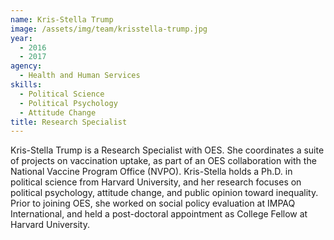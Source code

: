 ```yaml
---
name: Kris-Stella Trump
image: /assets/img/team/krisstella-trump.jpg
year: 
  - 2016
  - 2017
agency:
  - Health and Human Services
skills:
  - Political Science
  - Political Psychology
  - Attitude Change
title: Research Specialist 
---
```


Kris-Stella Trump is a Research Specialist with OES. She coordinates a suite of projects on vaccination uptake, as part of an OES collaboration with the National Vaccine Program Office (NVPO). Kris-Stella holds a Ph.D. in political science from Harvard University, and her research focuses on political psychology, attitude change, and public opinion toward inequality. Prior to joining OES, she worked on social policy evaluation at IMPAQ International, and held a post-doctoral appointment as College Fellow at Harvard University. 
